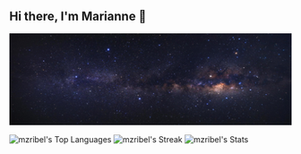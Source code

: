 ## Hi there, I'm Marianne 🌌

<img src="https://github.com/mzribel/mzribel/blob/main/img/banner.png">

![mzribel's Top Languages](https://github-readme-stats.vercel.app/api/top-langs/?username=mzribel&theme=vue-dark&show_icons=true&hide_border=true&layout=compact)
![mzribel's Streak](https://github-readme-streak-stats.herokuapp.com/?user=mzribel&theme=vue-dark&hide_border=true)
![mzribel's Stats](https://github-readme-stats.vercel.app/api?username=mzribel&theme=vue-dark&show_icons=true&hide_border=true&count_private=true)

